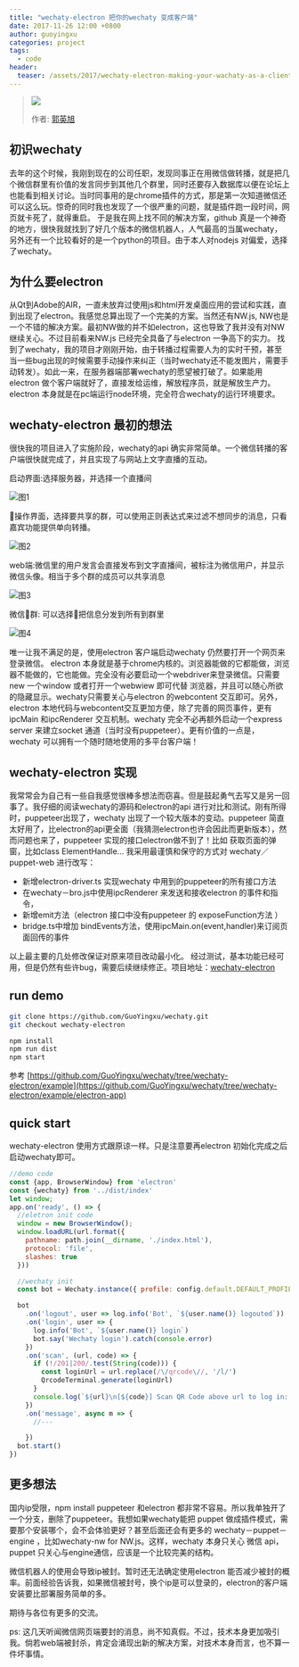 ```yaml
---
title: "wechaty-electron 把你的wechaty 变成客户端"
date: 2017-11-26 12:00 +0800
author: guoyingxu
categories: project
tags:
  - code
header:
  teaser: /assets/2017/wechaty-electron-making-your-wachaty-as-a-client-service1.jpg
---
```

> <img src="https://avatars1.githubusercontent.com/u/33899027?s=88&v=3">
>
> 作者: [郭英旭](https://github.com/Guoyingxu)

## 初识wechaty

去年的这个时候，我刚到现在的公司任职，发现同事正在用微信做转播，就是把几个微信群里有价值的发言同步到其他几个群里，同时还要存入数据库以便在论坛上也能看到相关讨论。当时同事用的是chrome插件的方式，那是第一次知道微信还可以这么玩。惊奇的同时我也发现了一个很严重的问题，就是插件跑一段时间，网页就卡死了，就得重启。 于是我在网上找不同的解决方案，github 真是一个神奇的地方，很快我就找到了好几个版本的微信机器人，人气最高的当属wechaty，另外还有一个比较看好的是一个python的项目。由于本人对nodejs 对偏爱，选择了wechaty。

<!--more-->
## 为什么要electron

从Qt到Adobe的AIR，一直未放弃过使用js和html开发桌面应用的尝试和实践，直到出现了electron。我感觉总算出现了一个完美的方案。当然还有NW.js, NW也是一个不错的解决方案。最初NW做的并不如electron，这也导致了我并没有对NW继续关心。不过目前看来NW.js 已经完全具备了与electron 一争高下的实力。
找到了wechaty，我的项目才刚刚开始，由于转播过程需要人为的实时干预，甚至当一些bug出现的时候需要手动操作来纠正（当时wechaty还不能发图片，需要手动转发）。如此一来，在服务器端部署wechaty的愿望被打破了。如果能用electron 做个客户端就好了，直接发给运维，解放程序员，就是解放生产力。electron 本身就是在pc端运行node环境，完全符合wechaty的运行环境要求。

## wechaty-electron 最初的想法

很快我的项目进入了实施阶段，wechaty的api 确实非常简单。一个微信转播的客户端很快就完成了，并且实现了与网站上文字直播的互动。

启动界面:选择服务器，并选择一个直播间

![图1][1]

操作界面，选择要共享的群，可以使用正则表达式来过滤不想同步的消息，只看嘉宾功能提供单向转播。

![图2][3]

web端:微信里的用户发言会直接发布到文字直播间，被标注为微信用户，并显示微信头像。相当于多个群的成员可以共享消息

![图3][2]

微信群: 可以选择把信息分发到所有到群里

![图4][4]

唯一让我不满足的是，使用electron 客户端启动wechaty 仍然要打开一个网页来登录微信。 electron 本身就是基于chrome内核的。浏览器能做的它都能做，浏览器不能做的，它也能做。完全没有必要启动一个webdriver来登录微信。只需要new 一个window 或者打开一个webwiew 即可代替 浏览器，并且可以随心所欲的隐藏显示。wechaty只需要关心与electron 的webcontent 交互即可。另外，electron 本地代码与webcontent交互更加方便，除了完善的网页事件，更有ipcMain 和ipcRenderer 交互机制。wechaty 完全不必再额外启动一个express server 来建立socket 通道（当时没有puppeteer）。更有价值的一点是，wechaty 可以拥有一个随时随地使用的多平台客户端！

## wechaty-electron 实现

我常常会为自己有一些自我感觉很棒多想法而窃喜。但是鼓起勇气去写又是另一回事了。我仔细的阅读wechaty的源码和electron的api 进行对比和测试。刚有所得时，puppeteer出现了，wechaty 出现了一个较大版本的变动。puppeteer 简直太好用了，比electron的api更全面（我猜测electron也许会因此而更新版本），然而问题也来了，puppeteer 实现的接口electron做不到了！比如 获取页面的弹窗，比如class ElementHandle...
我采用最谨慎和保守的方式对 wechaty／puppet-web 进行改写：

* 新增electron-driver.ts 实现wechaty 中用到的puppeteer的所有接口方法
* 在wechaty－bro.js中使用ipcRenderer 来发送和接收electron 的事件和指令，
* 新增emit方法（electron 接口中没有puppeteer 的 exposeFunction方法 ）
* bridge.ts中增加 bindEvents方法，使用ipcMain.on(event,handler)来订阅页面回传的事件

以上最主要的几处修改保证对原来项目改动最小化。
经过测试，基本功能已经可用，但是仍然有些许bug，需要后续继续修正。项目地址：[wechaty-electron](https://github.com/GuoYingxu/wechaty/tree/wechaty-electron)

## run demo

```sh
git clone https://github.com/GuoYingxu/wechaty.git
git checkout wechaty-electron

npm install
npm run dist
npm start
```

参考  [https://github.com/GuoYingxu/wechaty/tree/wechaty-electron/example](https://github.com/GuoYingxu/wechaty/tree/wechaty-electron/example/electron-app)

## quick start

wechaty-electron 使用方式跟原谅一样。只是注意要再electron 初始化完成之后启动wechaty即可。

```javascript
//demo code
const {app, BrowserWindow} from 'electron'
const {wechaty} from '../dist/index'
let window;
app.on('ready', () => {
  //eletron init code
  window = new BrowserWindow();
  window.loadURL(url.format({
    pathname: path.join(__dirname, './index.html'),
    protocol: 'file',
    slashes: true
  }))

  //wechaty init
  const bot = Wechaty.instance({ profile: config.default.DEFAULT_PROFILE })

  bot
    .on('logout', user => log.info('Bot', `${user.name()} logouted`))
    .on('login', user => {
      log.info('Bot', `${user.name()} login`)
      bot.say('Wechaty login').catch(console.error)
    })
    .on('scan', (url, code) => {
      if (!/201|200/.test(String(code))) {
        const loginUrl = url.replace(/\/qrcode\//, '/l/')
        QrcodeTerminal.generate(loginUrl)
      }
      console.log(`${url}\n[${code}] Scan QR Code above url to log in: `)
    })
    .on('message', async m => {
      //---

    })
  bot.start()
})
```

## 更多想法

国内ip受限，npm install puppeteer 和electron 都非常不容易。所以我单独开了一个分支，删除了puppeteer。我想如果wechaty能把 puppet 做成插件模式，需要那个安装哪个，会不会体验更好？甚至后面还会有更多的  wechaty－puppet－engine ，比如wechaty-nw for NW.js。这样，wechaty 本身只关心 微信 api，puppet 只关心与engine通信，应该是一个比较完美的结构。

微信机器人的使用会导致ip被封。暂时还无法确定使用electron 能否减少被封的概率。前面经验告诉我，如果微信被封号，换个ip是可以登录的，electron的客户端安装要比部署服务简单的多。

期待与各位有更多的交流。

ps: 这几天听闻微信网页端要封的消息，尚不知真假。不过，技术本身更加吸引我。倘若web端被封杀，肯定会涌现出新的解决方案，对技术本身而言，也不算一件坏事情。

  [1]: /assets/2017/wechaty-electron-making-your-wachaty-as-a-client-service1.jpg
  [2]: /assets/2017/wechaty-electron-making-your-wechaty-as-a-client-service2.jpg
  [3]: /assets/2017/wechaty-electron-making-your-wachaty-as-a-client-service3.jpg
  [4]: /assets/2017/wechaty-electron-making-your-wechaty-as-a-client-service4.jpg
